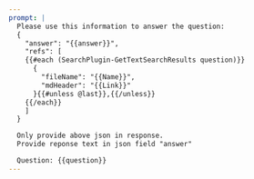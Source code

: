 ```yaml
---
prompt: |
  Please use this information to answer the question:
  {
    "answer": "{{answer}}",
    "refs": [
    {{#each (SearchPlugin-GetTextSearchResults question)}}
      {
        "fileName": "{{Name}}",
        "mdHeader": "{{Link}}"
      }{{#unless @last}},{{/unless}}
    {{/each}}
    ]
  }

  Only provide above json in response.
  Provide reponse text in json field "answer"

  Question: {{question}}
---
```

